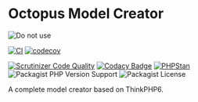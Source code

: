 Octopus Model Creator
===
![Do not use](https://img.shields.io/badge/Under%20development-Don't%20use-red)

[![CI](https://github.com/aspirantzhang/octopus-model-creator/actions/workflows/ci.yml/badge.svg)](https://github.com/aspirantzhang/octopus-model-creator/actions/workflows/ci.yml)
[![codecov](https://codecov.io/gh/aspirantzhang/octopus-model-creator/branch/main/graph/badge.svg?token=L3W10O6FW5)](https://codecov.io/gh/aspirantzhang/octopus-model-creator)

[![Scrutinizer Code Quality](https://scrutinizer-ci.com/g/aspirantzhang/octopus-model-creator/badges/quality-score.png?b=main)](https://scrutinizer-ci.com/g/aspirantzhang/octopus-model-creator/?branch=main)
[![Codacy Badge](https://app.codacy.com/project/badge/Grade/d5d32558b03741dca96606c5dee22bc3)](https://www.codacy.com/gh/aspirantzhang/octopus-model-creator/dashboard?utm_source=github.com&amp;utm_medium=referral&amp;utm_content=aspirantzhang/octopus-model-creator&amp;utm_campaign=Badge_Grade)
[![PHPStan](https://img.shields.io/badge/PHPStan-level%205-brightgreen.svg?style=flat)](https://phpstan.org/)
![Packagist PHP Version Support](https://img.shields.io/packagist/php-v/aspirantzhang/octopus-model-creator)
![Packagist License](https://img.shields.io/packagist/l/aspirantzhang/octopus-model-creator)

A complete model creator based on ThinkPHP6.
